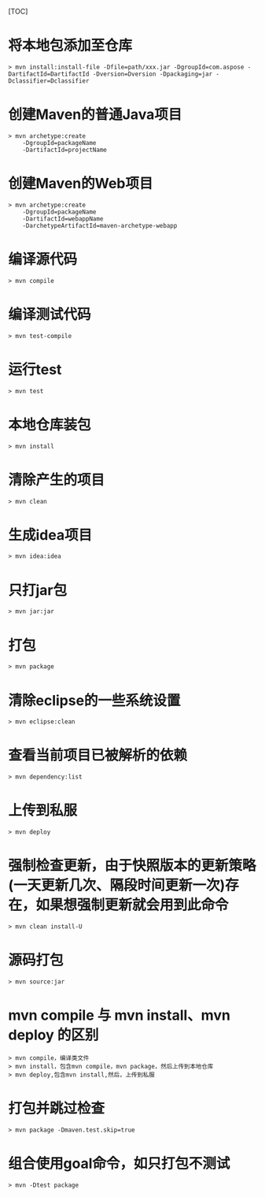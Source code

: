 [TOC]

# 将本地包添加至仓库
```
> mvn install:install-file -Dfile=path/xxx.jar -DgroupId=com.aspose -DartifactId=DartifactId -Dversion=Dversion -Dpackaging=jar -Dclassifier=Dclassifier
```

# 创建Maven的普通Java项目
```
> mvn archetype:create
    -DgroupId=packageName
    -DartifactId=projectName
```

# 创建Maven的Web项目
```
> mvn archetype:create
    -DgroupId=packageName
    -DartifactId=webappName
    -DarchetypeArtifactId=maven-archetype-webapp
```

# 编译源代码
```
> mvn compile
```

# 编译测试代码
```
> mvn test-compile
```

# 运行test
```
> mvn test
```

# 本地仓库装包
```
> mvn install
```

# 清除产生的项目
```
> mvn clean
```

# 生成idea项目
```
> mvn idea:idea
```

# 只打jar包
```
> mvn jar:jar
```

# 打包
```
> mvn package
```

# 清除eclipse的一些系统设置
```
> mvn eclipse:clean
```

# 查看当前项目已被解析的依赖
```
> mvn dependency:list
```

# 上传到私服
```
> mvn deploy
```

# 强制检查更新，由于快照版本的更新策略(一天更新几次、隔段时间更新一次)存在，如果想强制更新就会用到此命令
```
> mvn clean install-U
```

# 源码打包
```
> mvn source:jar
```

# mvn compile 与 mvn install、mvn deploy 的区别
```
> mvn compile，编译类文件
> mvn install，包含mvn compile，mvn package，然后上传到本地仓库
> mvn deploy,包含mvn install,然后，上传到私服
```

# 打包并跳过检查
```
> mvn package -Dmaven.test.skip=true
```

# 组合使用goal命令，如只打包不测试
```
> mvn -Dtest package
```